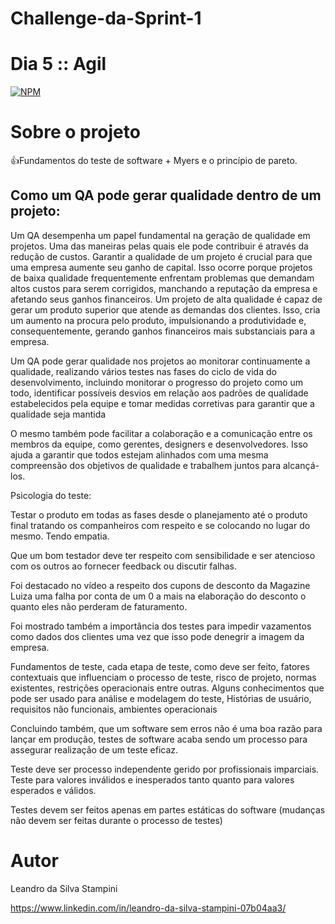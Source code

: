 # Challenge-da-Sprint-1
# Dia 5 :: Agil

[![NPM](https://img.shields.io/npm/l/react)](https://github.com/LeandrodaSilvaStampini/Challenge-da-Sprint-1/blob/main/LICENSE)
# Sobre o projeto

👍Fundamentos do teste de software + Myers e o princípio de pareto.

## Como um QA pode gerar qualidade dentro de um projeto:

Um QA desempenha um papel fundamental na geração de qualidade em projetos. Uma das maneiras pelas quais ele pode contribuir é através da redução de custos. Garantir a qualidade de um projeto é crucial para que uma empresa aumente seu ganho de capital. Isso ocorre porque projetos de baixa qualidade frequentemente enfrentam problemas que demandam altos custos para serem corrigidos, manchando a reputação da empresa e afetando seus ganhos financeiros. Um projeto de alta qualidade é capaz de gerar um produto superior que atende as demandas dos clientes. Isso, cria um aumento na procura pelo produto, impulsionando a produtividade e, consequentemente, gerando ganhos financeiros mais substanciais para a empresa.

Um QA pode gerar qualidade nos projetos ao monitorar continuamente a qualidade, realizando vários testes nas fases do ciclo de vida do desenvolvimento, incluindo monitorar o progresso do projeto como um todo, identificar possíveis desvios em relação aos padrões de qualidade estabelecidos pela equipe e tomar medidas corretivas para garantir que a qualidade seja mantida

O mesmo também pode facilitar a colaboração e a comunicação entre os membros da equipe, como gerentes, designers e desenvolvedores. Isso ajuda a garantir que todos estejam alinhados com uma mesma compreensão dos objetivos de qualidade e trabalhem juntos para alcançá-los.

Psicologia do teste:

Testar o produto em todas as fases desde o planejamento até o produto final tratando os companheiros com respeito e se colocando no lugar do mesmo. Tendo empatia.

Que um bom testador deve ter respeito com sensibilidade e ser atencioso com os outros ao fornecer feedback ou discutir falhas.

Foi destacado no vídeo a respeito dos cupons de desconto da Magazine Luiza uma falha por conta de um 0 a mais na elaboração do desconto o quanto eles não perderam de faturamento.

Foi mostrado também a importância dos testes para impedir vazamentos como dados dos clientes uma vez que isso pode denegrir a imagem da empresa.

Fundamentos de teste, cada etapa de teste, como deve ser feito, fatores contextuais que influenciam o processo de teste, risco de projeto, normas existentes, restrições operacionais entre outras. Alguns conhecimentos que pode ser usado para análise e modelagem do teste, Histórias de usuário, requisitos não funcionais, ambientes operacionais

Concluindo também, que um software sem erros não é uma boa razão para lançar em produção, testes de software acaba sendo um processo para assegurar realização de um teste eficaz.

Teste deve ser processo independente gerido por profissionais imparciais. Teste para valores inválidos e inesperados tanto quanto para valores esperados e válidos.

Testes devem ser feitos apenas em partes estáticas do software (mudanças não devem ser feitas durante o processo de testes)




# Autor

Leandro da Silva Stampini

https://www.linkedin.com/in/leandro-da-silva-stampini-07b04aa3/
